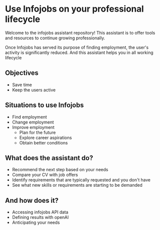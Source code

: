 # Use Infojobs on your professional lifecycle
Welcome to the infojobs assistant repository!
This assistant is to offer tools and resources to continue growing professionally.

Once Infojobs has served its purpose of finding employment, the user's activity is significantly reduced. And this assistant helps you in all working lifecycle

##  Objectives
- Save time
- Keep the users active

## Situations to use Infojobs
-  Find employment
-  Change employment
-  Improve employment
    -  Plan for the future
    -  Explore career aspirations
    - Obtain better conditions

## What does the assistant do?
- Recommend the next step based on your needs
- Compare your CV with job offers
- Identify requirements that are typically requested and you don't have
- See what new skills or requirements are starting to be demanded

## And how does it?
- Accessing infojobs API data
- Defining results with openAI
- Anticipating your needs
